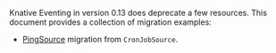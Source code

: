 Knative Eventing in version 0.13 does deprecate a few resources. This document provides a collection of migration examples:
* [PingSource](./ping.md) migration from `CronJobSource`.

